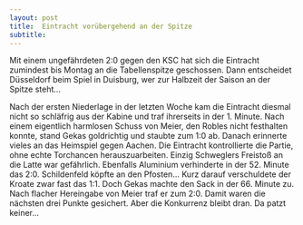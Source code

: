```yaml
---
layout: post
title:  Eintracht vorübergehend an der Spitze
subtitle:  
---
```


Mit einem ungefährdeten 2:0 gegen den KSC hat sich die Eintracht zumindest bis Montag an die Tabellenspitze geschossen. Dann entscheidet Düsseldorf beim Spiel in Duisburg, wer zur Halbzeit der Saison an der Spitze steht...

Nach der ersten Niederlage in der letzten Woche kam die Eintracht diesmal nicht so schläfrig aus der Kabine und traf ihrerseits in der 1. Minute. Nach einem eigentlich harmlosen Schuss von Meier, den Robles nicht festhalten konnte, stand Gekas goldrichtig und staubte zum 1:0 ab. Danach erinnerte vieles an das Heimspiel gegen Aachen. Die Eintracht kontrollierte die Partie, ohne echte Torchancen herauszuarbeiten. Einzig Schweglers Freistoß an die Latte war gefährlich. Ebenfalls Aluminium verhinderte in der 52. Minute das 2:0. Schildenfeld köpfte an den Pfosten... Kurz darauf verschuldete der Kroate zwar fast das 1:1. Doch Gekas machte den Sack in der 66. Minute zu. Nach flacher Hereingabe von Meier traf er zum 2:0. Damit waren die nächsten drei Punkte gesichert. Aber die Konkurrenz bleibt dran. Da patzt keiner...
